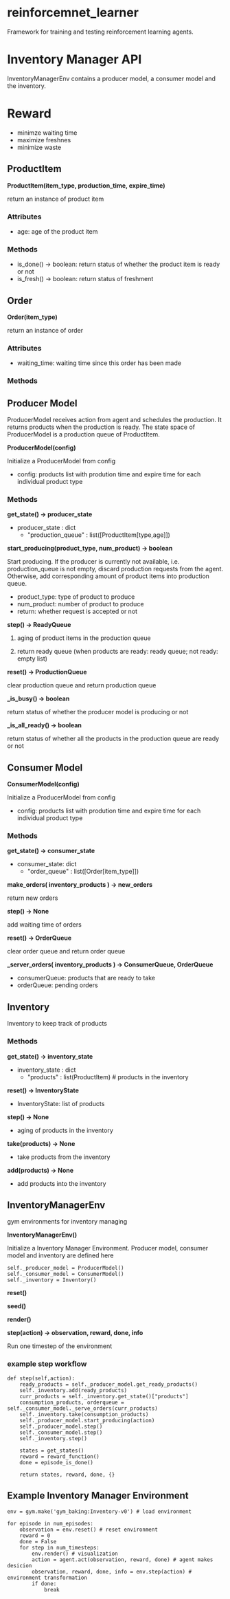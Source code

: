 # reinforcemnet_learner

Framework for training and testing reinforcement learning agents.



# Inventory Manager API

InventoryManagerEnv contains a producer model, a consumer model and the inventory.


# Reward
- minimze waiting time
- maximize freshnes
- minimize waste


## ProductItem
**ProductItem(item_type, production_time, expire_time)**

return an instance of product item

### Attributes
- age: age of the product item

### Methods
- is_done() -> boolean: return status of whether the product item is ready or not
- is_fresh() -> boolean: return status of freshment


## Order
**Order(item_type)**

return an instance of order

### Attributes
- waiting_time: waiting time since this order has been made

### Methods


## Producer Model
ProducerModel receives action from agent and schedules the production. It returns products when the production is ready. The state space of ProducerModel is a production queue of ProductItem.

**ProducerModel(config)**

Initialize a ProducerModel from config

- config: products list with prodution time and expire time for each individual product type

### Methods

**get_state() -> producer_state**

- producer_state : dict
    - "production_queue" : list([ProductItem[type,age]])

**start_producing(product_type, num_product) -> boolean**

Start producing. If the producer is currently not available, i.e. production_queue is not empty, discard production requests from the agent. Otherwise, add corresponding amount of product items into production queue.

- product_type: type of product to produce
- num_product: number of product to produce
- return: whether request is accepted or not

**step() -> ReadyQueue**

1. aging of product items in the production queue

2. return ready queue (when products are ready: ready queue; not ready: empty list)

**reset() -> ProductionQueue**

clear production queue and return production queue

**_is_busy() -> boolean**

return status of whether the producer model is producing or not

**_is_all_ready() -> boolean**

return status of whether all the products in the production queue are ready or not

## Consumer Model

**ConsumerModel(config)**

Initialize a ProducerModel from config
- config: products list with prodution time and expire time for each individual product type

### Methods

**get_state() -> consumer_state**

- consumer_state: dict
    - "order_queue" : list([Order[item_type]])

**make_orders( inventory_products ) -> new_orders**

return new orders

**step() -> None**

add waiting time of orders

**reset() -> OrderQueue**

clear order queue and return order queue

**_server_orders( inventory_products ) -> ConsumerQueue, OrderQueue**

- consumerQueue: products that are ready to take
- orderQueue: pending orders


## Inventory

Inventory to keep track of products

### Methods

**get_state() -> inventory_state**

- inventory_state : dict
    - "products" : list(ProductItem) # products in the inventory

**reset() -> InventoryState**

- InventoryState: list of products

**step() -> None**

- aging of products in the inventory

**take(products) -> None**

- take products from the inventory

**add(products) -> None**

- add products into the inventory

## InventoryManagerEnv

gym environments for inventory managing

**InventoryManagerEnv()**

Initialize a Inventory Manager Environment. Producer model, consumer model and inventory are defined here
```
self._producer_model = ProducerModel()
self._consumer_model = ConsumerModel()
self._inventory = Inventory()
```

**reset()**

**seed()**

**render()**

**step(action) -> observation, reward, done, info**

Run one timestep of the environment

### example step workflow
```
def step(self,action):
    ready_products = self._producer_model.get_ready_products()
    self._inventory.add(ready_products)
    curr_products = self._inventory.get_state()["products"]
    consumption_products, orderqueue = self._consumer_model._serve_orders(curr_products)
    self._inventory.take(consumption_products)
    self._producer_model.start_producing(action)
    self._producer_model.step()
    self._consumer_model.step()
    self._inventory.step()

    states = get_states()
    reward = reward_function()
    done = episode_is_done()
    
    return states, reward, done, {}
```


## Example Inventory Manager Environment
```
env = gym.make('gym_baking:Inventory-v0') # load environment

for episode in num_episodes:
    observation = env.reset() # reset environment
    reward = 0
    done = False
    for step in num_timesteps:
        env.render() # visualization
        action = agent.act(observation, reward, done) # agent makes desicion
        observation, reward, done, info = env.step(action) # environment transformation
        if done:
            break
```